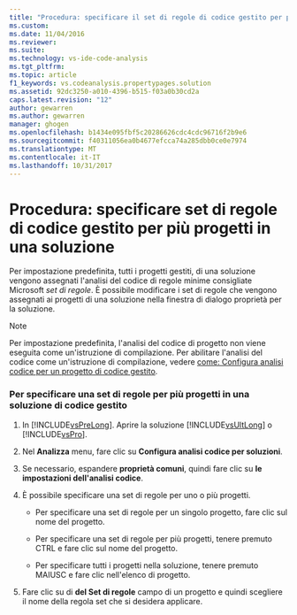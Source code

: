 ```yaml
---
title: "Procedura: specificare il set di regole di codice gestito per più progetti in una soluzione | Documenti Microsoft"
ms.custom: 
ms.date: 11/04/2016
ms.reviewer: 
ms.suite: 
ms.technology: vs-ide-code-analysis
ms.tgt_pltfrm: 
ms.topic: article
f1_keywords: vs.codeanalysis.propertypages.solution
ms.assetid: 92dc3250-a010-4396-b515-f03a0b30cd2a
caps.latest.revision: "12"
author: gewarren
ms.author: gewarren
manager: ghogen
ms.openlocfilehash: b1434e095fbf5c20286626cdc4cdc96716f2b9e6
ms.sourcegitcommit: f40311056ea0b4677efcca74a285dbb0ce0e7974
ms.translationtype: MT
ms.contentlocale: it-IT
ms.lasthandoff: 10/31/2017
---
```

# <a name="how-to-specify-managed-code-rule-sets-for-multiple-projects-in-a-solution"></a>Procedura: specificare set di regole di codice gestito per più progetti in una soluzione
Per impostazione predefinita, tutti i progetti gestiti, di una soluzione vengono assegnati l'analisi del codice di regole minime consigliate Microsoft *set di regole*. È possibile modificare i set di regole che vengono assegnati ai progetti di una soluzione nella finestra di dialogo proprietà per la soluzione.  
  
> [!NOTE]
>  Per impostazione predefinita, l'analisi del codice di progetto non viene eseguita come un'istruzione di compilazione. Per abilitare l'analisi del codice come un'istruzione di compilazione, vedere [come: Configura analisi codice per un progetto di codice gestito](../code-quality/how-to-configure-code-analysis-for-a-managed-code-project.md).  
  
### <a name="to-specify-a-rule-set-for-multiple-projects-in-a-managed-code--solution"></a>Per specificare una set di regole per più progetti in una soluzione di codice gestito  
  
1.  In [!INCLUDE[vsPreLong](../code-quality/includes/vsprelong_md.md)]. Aprire la soluzione [!INCLUDE[vsUltLong](../code-quality/includes/vsultlong_md.md)] o [!INCLUDE[vsPro](../code-quality/includes/vspro_md.md)].  
  
2.  Nel **Analizza** menu, fare clic su **Configura analisi codice per soluzioni**.  
  
3.  Se necessario, espandere **proprietà comuni**, quindi fare clic su **le impostazioni dell'analisi codice**.  
  
4.  È possibile specificare una set di regole per uno o più progetti.  
  
    -   Per specificare una set di regole per un singolo progetto, fare clic sul nome del progetto.  
  
    -   Per specificare una set di regole per più progetti, tenere premuto CTRL e fare clic sul nome del progetto.  
  
    -   Per specificare tutti i progetti nella soluzione, tenere premuto MAIUSC e fare clic nell'elenco di progetto.  
  
5.  Fare clic su di **del Set di regole** campo di un progetto e quindi scegliere il nome della regola set che si desidera applicare.